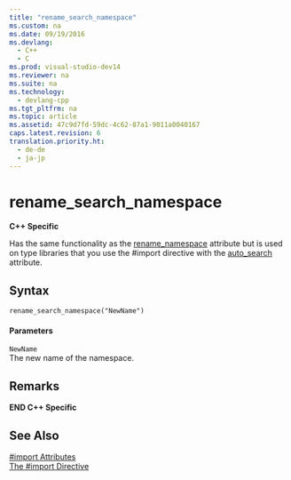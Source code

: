 ```yaml
---
title: "rename_search_namespace"
ms.custom: na
ms.date: 09/19/2016
ms.devlang: 
  - C++
  - C
ms.prod: visual-studio-dev14
ms.reviewer: na
ms.suite: na
ms.technology: 
  - devlang-cpp
ms.tgt_pltfrm: na
ms.topic: article
ms.assetid: 47c9d7fd-59dc-4c62-87a1-9011a0040167
caps.latest.revision: 6
translation.priority.ht: 
  - de-de
  - ja-jp
---
```

# rename_search_namespace
**C++ Specific**  
  
 Has the same functionality as the [rename_namespace](../vs140/rename_namespace.md) attribute but is used on type libraries that you use the #import directive with the [auto_search](../vs140/auto_search.md) attribute.  
  
## Syntax  
  
```  
rename_search_namespace("NewName")  
```  
  
#### Parameters  
 `NewName`  
 The new name of the namespace.  
  
## Remarks  
 **END C++ Specific**  
  
## See Also  
 [#import Attributes](../vs140/#import-Attributes--C---.md)   
 [The #import Directive](../vs140/#import-Directive--C---.md)